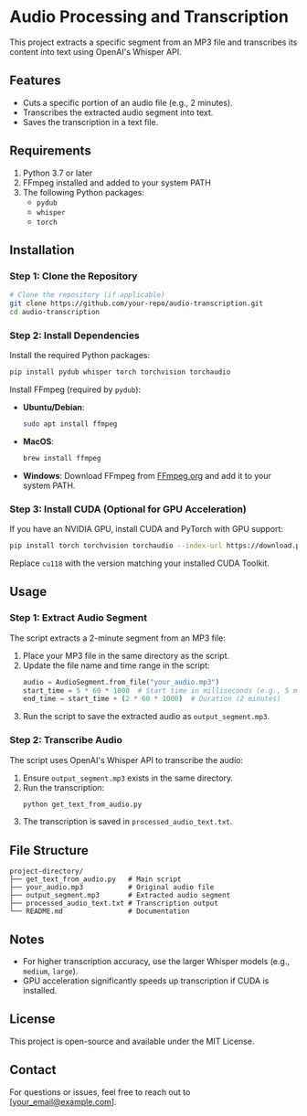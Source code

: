 # Audio Processing and Transcription

This project extracts a specific segment from an MP3 file and transcribes its content into text using OpenAI's Whisper API.

## Features
- Cuts a specific portion of an audio file (e.g., 2 minutes).
- Transcribes the extracted audio segment into text.
- Saves the transcription in a text file.

## Requirements
1. Python 3.7 or later
2. FFmpeg installed and added to your system PATH
3. The following Python packages:
   - `pydub`
   - `whisper`
   - `torch`

## Installation

### Step 1: Clone the Repository
```bash
# Clone the repository (if applicable)
git clone https://github.com/your-repo/audio-transcription.git
cd audio-transcription
```

### Step 2: Install Dependencies
Install the required Python packages:
```bash
pip install pydub whisper torch torchvision torchaudio
```

Install FFmpeg (required by `pydub`):
- **Ubuntu/Debian**:
  ```bash
  sudo apt install ffmpeg
  ```
- **MacOS**:
  ```bash
  brew install ffmpeg
  ```
- **Windows**:
  Download FFmpeg from [FFmpeg.org](https://ffmpeg.org/download.html) and add it to your system PATH.

### Step 3: Install CUDA (Optional for GPU Acceleration)
If you have an NVIDIA GPU, install CUDA and PyTorch with GPU support:
```bash
pip install torch torchvision torchaudio --index-url https://download.pytorch.org/whl/cu118
```
Replace `cu118` with the version matching your installed CUDA Toolkit.

## Usage

### Step 1: Extract Audio Segment
The script extracts a 2-minute segment from an MP3 file:
1. Place your MP3 file in the same directory as the script.
2. Update the file name and time range in the script:
   ```python
   audio = AudioSegment.from_file("your_audio.mp3")
   start_time = 5 * 60 * 1000  # Start time in milliseconds (e.g., 5 minutes)
   end_time = start_time + (2 * 60 * 1000)  # Duration (2 minutes)
   ```
3. Run the script to save the extracted audio as `output_segment.mp3`.

### Step 2: Transcribe Audio
The script uses OpenAI's Whisper API to transcribe the audio:
1. Ensure `output_segment.mp3` exists in the same directory.
2. Run the transcription:
   ```bash
   python get_text_from_audio.py
   ```
3. The transcription is saved in `processed_audio_text.txt`.

## File Structure
```
project-directory/
├── get_text_from_audio.py   # Main script
├── your_audio.mp3           # Original audio file
├── output_segment.mp3       # Extracted audio segment
├── processed_audio_text.txt # Transcription output
└── README.md                # Documentation
```

## Notes
- For higher transcription accuracy, use the larger Whisper models (e.g., `medium`, `large`).
- GPU acceleration significantly speeds up transcription if CUDA is installed.

## License
This project is open-source and available under the MIT License.

## Contact
For questions or issues, feel free to reach out to [your_email@example.com].
